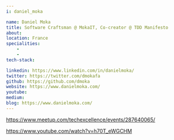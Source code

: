 ```yaml
---
i: daniel_moka

name: Daniel Moka
title: Software Craftsman @ MokaIT, Co-creator @ TDD Manifesto
about: 
location: France
specialities:
    - 
    - 
tech-stack: 

linkedin: https://www.linkedin.com/in/danielmoka/
twitter: https://twitter.com/dmokafa
github: https://github.com/dmoka
website: https://www.danielmoka.com/
youtube: 
medium: 
blog: https://www.danielmoka.com/
---
```


https://www.meetup.com/techexcellence/events/287640065/

https://www.youtube.com/watch?v=h70T_eWGCHM